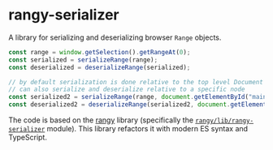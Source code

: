 # rangy-serializer

A library for serializing and deserializing browser `Range` objects.

```javascript
const range = window.getSelection().getRangeAt(0);
const serialized = serializeRange(range);
const deserialized = deserializeRange(serialized);

// by default serialization is done relative to the top level Document object
// can also serialize and deserialize relative to a specific node
const serialized2 = serializeRange(range, document.getElementById("main"));
const deserialized2 = deserializeRange(serialized2, document.getElementById("main"));
```

The code is based on the [rangy](https://timdown/rangy) library (specifically the [`rangy/lib/rangy-serializer`](https://github.com/timdown/rangy/blob/master/lib/rangy-serializer.js) module). This library refactors it with modern ES syntax and TypeScript.